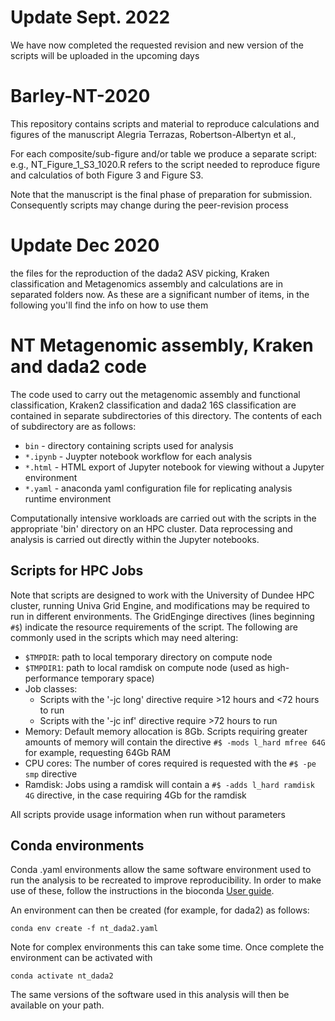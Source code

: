# Update Sept. 2022

We have now completed the requested revision and new version of the scripts will be uploaded in the upcoming days

# Barley-NT-2020
This repository contains scripts and material to reproduce calculations and figures of the manuscript Alegria Terrazas, Robertson-Albertyn et al.,

For each composite/sub-figure and/or table we produce a separate script: e.g., NT_Figure_1_S3_1020.R refers to the script needed to reproduce figure and calculatios of both Figure 3 and Figure S3.

Note that the manuscript is the final phase of preparation for submission. Consequently scripts may change during the peer-revision process

# Update Dec 2020

the files for the reproduction of the dada2 ASV picking, Kraken classification and Metagenomics assembly and calculations are in separated folders now. As these are a significant number of items, in the following you'll find the info on how to use them

# NT Metagenomic assembly, Kraken and dada2 code

The code used to carry out the metagenomic assembly and functional classification, Kraken2 classification and dada2 16S classification are contained in separate subdirectories of this directory. The contents of each of subdirectory are as follows:

*  `bin` - directory containing scripts used for analysis
*  `*.ipynb` - Juypter notebook workflow for each analysis
*  `*.html` - HTML export of Jupyter notebook for viewing without a Jupyter environment
*  `*.yaml` - anaconda yaml configuration file for replicating analysis runtime environment 

Computationally intensive workloads are carried out with the scripts in the appropriate 'bin' directory on an HPC cluster. Data reprocessing and analysis is carried out directly within the Jupyter notebooks.

## Scripts for HPC Jobs

Note that scripts are designed to work with the University of Dundee HPC cluster, running Univa Grid Engine, and modifications may be required to run in different environments. The GridEnginge directives (lines beginning `#$`) indicate the resource requirements of the script. The following are commonly used in the scripts which may need altering:

*  `$TMPDIR`:  path to local temporary directory on compute node
*  `$TMPDIR1`: path to local ramdisk on compute node (used as high-performance temporary space)
*  Job classes: 
   +  Scripts with the '-jc long' directive require >12 hours and <72 hours to run
   +  Scripts with the '-jc inf' directive require >72 hours to run
*  Memory:  Default memory allocation is 8Gb. Scripts requiring greater amounts of memory will contain the directive `#$ -mods l_hard mfree 64G` for example, requesting 64Gb RAM
*  CPU cores: The number of cores required is requested with the `#$ -pe smp` directive
*  Ramdisk: Jobs using a ramdisk will contain a `#$ -adds l_hard ramdisk 4G` directive, in the case requiring 4Gb for the ramdisk

All scripts provide usage information when run without parameters

## Conda environments

Conda .yaml environments allow the same software environment used to run the analysis to be recreated to improve reproducibility. In order to make use of these, follow the instructions in the bioconda [User guide](https://bioconda.github.io/user/install.html#install-conda).

An environment can then be created (for example, for dada2) as follows:

`conda env create -f nt_dada2.yaml`

Note for complex environments this can take some time. Once complete the environment can be activated with 

`conda activate nt_dada2`

The same versions of the software used in this analysis will then be available on your path.
